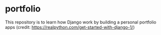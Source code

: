 # portfolio
This repository is to learn how Django work by building a personal portfolio apps (credit: https://realpython.com/get-started-with-django-1/)
